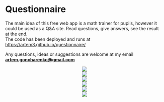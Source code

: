 # Questionnaire

The main idea of this free web app is a math trainer for pupils, however it could be used as a Q&A site. Read questions, give answers, see the result at the end.
<br>
The code has been deployed and runs at https://artem3.github.io/questionnaire/

<p>Any questions, ideas or suggestions are welcome at my email <a href="mailto:artem.goncharenko@gmail.com"><b>artem.goncharenko@gmail.com</b></a></p>

<div align="center">
    <img src="https://firebasestorage.googleapis.com/v0/b/questionnaire-4f52b.appspot.com/o/git_readme_screens%2FList_of_existing_pools.png?alt=media&token=6a8f50a3-e7f6-4a4b-8412-6b61f02dddec"</img> 
</div>

<div align="center">
    <img src="https://firebasestorage.googleapis.com/v0/b/questionnaire-4f52b.appspot.com/o/git_readme_screens%2FSample_of_question1.png?alt=media&token=73a11505-80f2-4fa2-95d4-99bce53f9ba6"</img> 
</div>

<div align="center">
    <img src="https://firebasestorage.googleapis.com/v0/b/questionnaire-4f52b.appspot.com/o/git_readme_screens%2FSample_of_question2.png?alt=media&token=64a74514-6bfd-440f-b7be-a390f6cd5a40"</img> 
</div>

<div align="center">
    <img src="https://firebasestorage.googleapis.com/v0/b/questionnaire-4f52b.appspot.com/o/git_readme_screens%2FBrif_result.png?alt=media&token=5cdd242f-5359-4879-9af2-2a30e503a30e"</img> 
</div>

<div align="center">
    <img src="https://firebasestorage.googleapis.com/v0/b/questionnaire-4f52b.appspot.com/o/git_readme_screens%2FShare_your_questionnaire.png?alt=media&token=9b4d946a-01ad-48ca-9011-8bf924ead2ce"</img> 
</div>

<div align="center">
    <img src="https://firebasestorage.googleapis.com/v0/b/questionnaire-4f52b.appspot.com/o/git_readme_screens%2FImport_by_code.png?alt=media&token=3541e9ca-0c7a-4cec-afbd-eda18afecc97"</img> 
</div>

